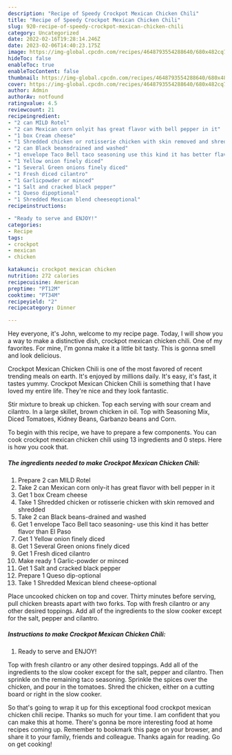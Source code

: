 ```yaml
---
description: "Recipe of Speedy Crockpot Mexican Chicken Chili"
title: "Recipe of Speedy Crockpot Mexican Chicken Chili"
slug: 920-recipe-of-speedy-crockpot-mexican-chicken-chili
category: Uncategorized
date: 2022-02-16T19:28:14.246Z
date: 2023-02-06T14:40:23.175Z
image: https://img-global.cpcdn.com/recipes/4648793554288640/680x482cq70/crockpot-mexican-chicken-chili-recipe-main-photo.jpg
hideToc: false
enableToc: true
enableTocContent: false
thumbnail: https://img-global.cpcdn.com/recipes/4648793554288640/680x482cq70/crockpot-mexican-chicken-chili-recipe-main-photo.jpg
cover: https://img-global.cpcdn.com/recipes/4648793554288640/680x482cq70/crockpot-mexican-chicken-chili-recipe-main-photo.jpg
author: Admin
authorAv: notfound
ratingvalue: 4.5
reviewcount: 21
recipeingredient:
- "2 can MILD Rotel"
- "2 can Mexican corn onlyit has great flavor with bell pepper in it"
- "1 box Cream cheese"
- "1 Shredded chicken or rotisserie chicken with skin removed and shredded"
- "2 can Black beansdrained and washed"
- "1 envelope Taco Bell taco seasoning use this kind it has better flavor than El Paso"
- "1 Yellow onion finely diced"
- "1 Several Green onions finely diced"
- "1 Fresh diced cilantro"
- "1 Garlicpowder or minced"
- "1 Salt and cracked black pepper"
- "1 Queso dipoptional"
- "1 Shredded Mexican blend cheeseoptional"
recipeinstructions:

- "Ready to serve and ENJOY!"
categories:
- Recipe
tags:
- crockpot
- mexican
- chicken

katakunci: crockpot mexican chicken 
nutrition: 272 calories
recipecuisine: American
preptime: "PT12M"
cooktime: "PT34M"
recipeyield: "2"
recipecategory: Dinner

---
```



Hey everyone, it's John, welcome to my recipe page. Today, I will show you a way to make a distinctive dish, crockpot mexican chicken chili. One of my favorites. For mine, I'm gonna make it a little bit tasty. This is gonna smell and look delicious.

Crockpot Mexican Chicken Chili is one of the most favored of recent trending meals on earth. It's enjoyed by millions daily. It's easy, it's fast, it tastes yummy. Crockpot Mexican Chicken Chili is something that I have loved my entire life. They're nice and they look fantastic.

Stir mixture to break up chicken. Top each serving with sour cream and cilantro. In a large skillet, brown chicken in oil. Top with Seasoning Mix, Diced Tomatoes, Kidney Beans, Garbanzo beans and Corn.


To begin with this recipe, we have to prepare a few components. You can cook crockpot mexican chicken chili using 13 ingredients and 0 steps. Here is how you cook that.

<!--inarticleads1-->

##### The ingredients needed to make Crockpot Mexican Chicken Chili:

1. Prepare 2 can MILD Rotel
1. Take 2 can Mexican corn only-it has great flavor with bell pepper in it
1. Get 1 box Cream cheese
1. Take 1 Shredded chicken or rotisserie chicken with skin removed and shredded
1. Take 2 can Black beans-drained and washed
1. Get 1 envelope Taco Bell taco seasoning- use this kind it has better flavor than El Paso
1. Get 1 Yellow onion finely diced
1. Get 1 Several Green onions finely diced
1. Get 1 Fresh diced cilantro
1. Make ready 1 Garlic-powder or minced
1. Get 1 Salt and cracked black pepper
1. Prepare 1 Queso dip-optional
1. Take 1 Shredded Mexican blend cheese-optional


Place uncooked chicken on top and cover. Thirty minutes before serving, pull chicken breasts apart with two forks. Top with fresh cilantro or any other desired toppings. Add all of the ingredients to the slow cooker except for the salt, pepper and cilantro. 

<!--inarticleads2-->

##### Instructions to make Crockpot Mexican Chicken Chili:


1. Ready to serve and ENJOY!

Top with fresh cilantro or any other desired toppings. Add all of the ingredients to the slow cooker except for the salt, pepper and cilantro. Then sprinkle on the remaining taco seasoning. Sprinkle the spices over the chicken, and pour in the tomatoes. Shred the chicken, either on a cutting board or right in the slow cooker. 

So that's going to wrap it up for this exceptional food crockpot mexican chicken chili recipe. Thanks so much for your time. I am confident that you can make this at home. There's gonna be more interesting food at home recipes coming up. Remember to bookmark this page on your browser, and share it to your family, friends and colleague. Thanks again for reading. Go on get cooking!
